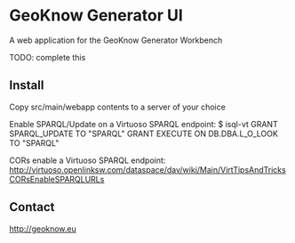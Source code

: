 # GeoKnow Generator UI

A web application for the GeoKnow Generator Workbench

TODO: complete this 

## Install

Copy src/main/webapp contents to a server of your choice

Enable SPARQL/Update on a Virtuoso SPARQL endpoint:
	$ isql-vt
		GRANT SPARQL_UPDATE TO "SPARQL"
		GRANT EXECUTE ON DB.DBA.L_O_LOOK TO "SPARQL"

CORs enable a Virtuoso SPARQL endpoint:
http://virtuoso.openlinksw.com/dataspace/dav/wiki/Main/VirtTipsAndTricksCORsEnableSPARQLURLs

## Contact

http://geoknow.eu

